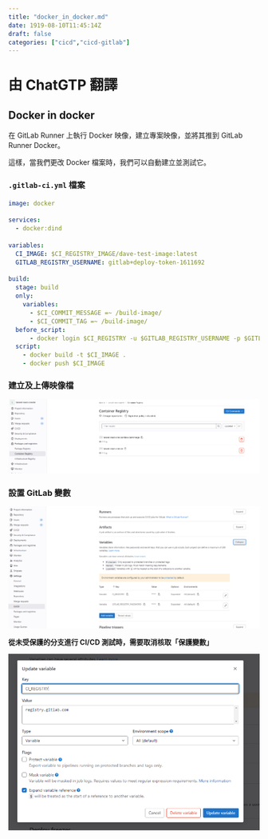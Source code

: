 ```yaml
---
title: "docker_in_docker.md"
date: 1919-08-10T11:45:14Z
draft: false
categories: ["cicd","cicd-gitlab"]
---
```




# 由 ChatGTP 翻譯

## Docker in docker

在 GitLab Runner 上執行 Docker 映像，建立專案映像，並將其推到 GitLab Runner Docker。

這樣，當我們更改 Docker 檔案時，我們可以自動建立並測試它。

### `.gitlab-ci.yml` 檔案

```yaml
image: docker

services:
  - docker:dind

variables:
  CI_IMAGE: $CI_REGISTRY_IMAGE/dave-test-image:latest
  GITLAB_REGISTRY_USERNAME: gitlab+deploy-token-1611692

build:
  stage: build
  only:
    variables:
      - $CI_COMMIT_MESSAGE =~ /build-image/
      - $CI_COMMIT_TAG =~ /build-image/
  before_script:
      - docker login $CI_REGISTRY -u $GITLAB_REGISTRY_USERNAME -p $GITLAB_REGISTRY_PASSWORD
  script:
    - docker build -t $CI_IMAGE .
    - docker push $CI_IMAGE
```

### 建立及上傳映像檔

![docker_in_docker_gitlab_container_upload_result.png](https://raw.githubusercontent.com/tinghaolai/just-random-note/master/cicd/gitlab/imgs/docker_in_docker_gitlab_container_upload_result.png)

### 設置 GitLab 變數

![docker_in_docker_gitlab_variable_setting.png](https://raw.githubusercontent.com/tinghaolai/just-random-note/master/cicd/gitlab/imgs/docker_in_docker_gitlab_variable_setting.png)

**從未受保護的分支進行 CI/CD 測試時，需要取消核取「保護變數」**

![docker_in_docker_gitlab_variable_protected.png](https://raw.githubusercontent.com/tinghaolai/just-random-note/master/cicd/gitlab/imgs/docker_in_docker_gitlab_variable_protected.png)